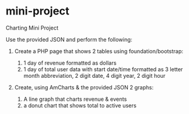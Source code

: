 # mini-project
Charting Mini Project

Use the provided JSON and perform the following:

1. Create a PHP page that shows 2 tables using foundation/bootstrap:
    1. 1 day of revenue formatted as dollars
    2. 1 day of total user data with start date/time formatted as 3 letter month abbreviation, 2 digit date, 4 digit year, 2 digit hour

2. Create, using AmCharts & the provided JSON 2 graphs:
    1. A line graph that charts revenue & events
    2. a donut chart that shows total to active users
	

